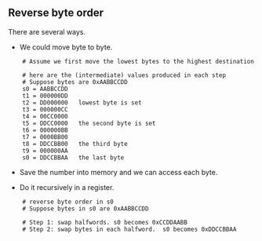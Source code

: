 ## Reverse byte order

There are several ways. 

* We could move byte to byte.

```
    # Assume we first move the lowest bytes to the highest destination

    # here are the (intermediate) values produced in each step
    # Suppose bytes are 0xAABBCCDD
    s0 = AABBCCDD 
    t1 = 000000DD 
    t2 = DD000000   lowest byte is set
    t3 = 000000CC   
    t4 = 00CC0000   
    t5 = DDCC0000   the second byte is set
    t6 = 000000BB   
    t7 = 0000BB00
    t8 = DDCCBB00   the third byte
    t9 = 000000AA
    s0 = DDCCBBAA   the last byte
```

* Save the number into memory and we can access each byte.

* Do it recursively in a register.

```
    # reverse byte order in s0
    # Suppose bytes in s0 are 0xAABBCCDD

    # Step 1: swap halfwords. s0 becomes 0xCCDDAABB
    # Step 2: swap bytes in each halfword.  s0 becomes 0xDDCCBBAA
```
